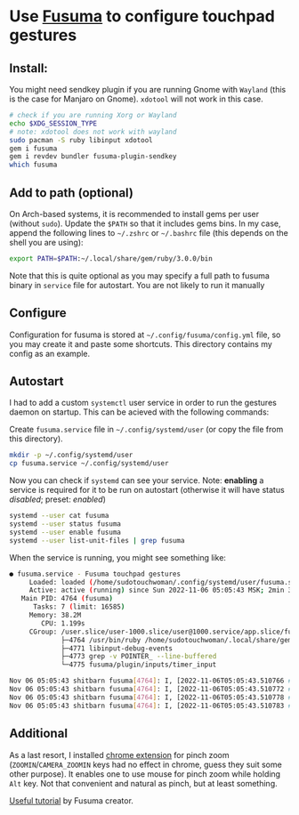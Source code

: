 # **Use [Fusuma](https://github.com/iberianpig/fusuma) to configure touchpad gestures**

## **Install**:

You might need sendkey plugin if you are running Gnome with `Wayland` (this is the
case for Manjaro on Gnome). `xdotool` will not work in this case.

```bash
# check if you are running Xorg or Wayland
echo $XDG_SESSION_TYPE
# note: xdotool does not work with wayland
sudo pacman -S ruby libinput xdotool
gem i fusuma
gem i revdev bundler fusuma-plugin-sendkey
which fusuma
```

## **Add to path (optional)**

On Arch-based systems, it is recommended to install gems per user (without `sudo`).
Update the `$PATH` so that it includes gems bins. In my case, append 
the following lines to `~/.zshrc` or `~/.bashrc` file (this depends on the shell you are using):

```bash
export PATH=$PATH:~/.local/share/gem/ruby/3.0.0/bin
```

Note that this is quite optional as you may specify a full path to fusuma binary
in `service` file for autostart. You are not likely to run it manually

## **Configure**

Configuration for fusuma is stored at `~/.config/fusuma/config.yml` file, so
you may create it and paste some shortcuts. This directory contains my config as an example.

## **Autostart**

I had to add a custom `systemctl` user service in order to run the gestures daemon on startup.
This can be acieved with the following commands:

Create `fusuma.service` file in `~/.config/systemd/user` (or copy the file from this directory).

```bash
mkdir -p ~/.config/systemd/user
cp fusuma.service ~/.config/systemd/user
```

Now you can check if `systemd` can see your service. Note: **enabling** a service is required
for it to be run on autostart (otherwise it will have status *disabled*; preset: *enabled*)

```bash
systemd --user cat fusuma
systemd --user status fusuma
systemd --user enable fusuma
systemd --user list-unit-files | grep fusuma
```

When the service is running, you might see something like:

```bash
● fusuma.service - Fusuma touchpad gestures
     Loaded: loaded (/home/sudotouchwoman/.config/systemd/user/fusuma.service; enabled; preset: enabled)
     Active: active (running) since Sun 2022-11-06 05:05:43 MSK; 2min 38s ago
   Main PID: 4764 (fusuma)
      Tasks: 7 (limit: 16585)
     Memory: 38.2M
        CPU: 1.199s
     CGroup: /user.slice/user-1000.slice/user@1000.service/app.slice/fusuma.service
             ├─4764 /usr/bin/ruby /home/sudotouchwoman/.local/share/gem/ruby/3.0.0/bin/fusuma
             ├─4771 libinput-debug-events
             ├─4773 grep -v POINTER_ --line-buffered
             └─4775 fusuma/plugin/inputs/timer_input

Nov 06 05:05:43 shitbarn fusuma[4764]: I, [2022-11-06T05:05:43.510766 #4764]  INFO -- :   Fusuma::Plugin::Events::Records::GestureRecord
Nov 06 05:05:43 shitbarn fusuma[4764]: I, [2022-11-06T05:05:43.510772 #4764]  INFO -- :   Fusuma::Plugin::Events::Records::IndexRecord
Nov 06 05:05:43 shitbarn fusuma[4764]: I, [2022-11-06T05:05:43.510778 #4764]  INFO -- :   Fusuma::Plugin::Events::Records::TextRecord
Nov 06 05:05:43 shitbarn fusuma[4764]: I, [2022-11-06T05:05:43.510783 #4764]  INFO -- :   Fusuma::Plugin::Executors::CommandExecutor
```

## **Additional**

As a last resort, I installed [chrome extension](https://chrome.google.com/webstore/detail/mouse-pinch-to-zoom/pffiadlahfhoniddbipeiiohjnlongfi/related?hl=en) for pinch zoom (`ZOOMIN`/`CAMERA_ZOOMIN` keys had no effect in chrome, guess
they suit some other purpose). It enables one to use mouse for pinch zoom while holding `Alt` key.
Not that convenient and natural as pinch, but at least something.

[Useful tutorial](https://dev.to/iberianpig/how-to-install-and-customize-fusuma-73l) by Fusuma creator.
